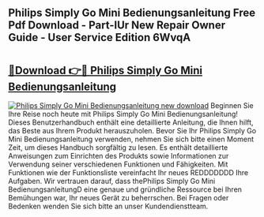 ## Philips Simply Go Mini Bedienungsanleitung Free Pdf Download - Part-IUr New Repair Owner Guide - User Service Edition 6WvqA

# <h2><a href="http://df44gyp.blite.top/?on=Philips+Simply+Go+Mini+Bedienungsanleitung">🔗Download 👉🔴 Philips Simply Go Mini Bedienungsanleitung</a></h2>

[![Philips Simply Go Mini Bedienungsanleitung new download](https://i.imgur.com/lujVjoI.png)](http://df44gyp.blite.top/?on=Philips+Simply+Go+Mini+Bedienungsanleitung)
Beginnen Sie Ihre Reise noch heute mit Philips Simply Go Mini Bedienungsanleitung! Dieses Benutzerhandbuch enthält eine detaillierte Anleitung, die Ihnen hilft, das Beste aus Ihrem Produkt herauszuholen. Bevor Sie Ihr Philips Simply Go Mini Bedienungsanleitung verwenden, nehmen Sie sich bitte einen Moment Zeit, um dieses Handbuch sorgfältig zu lesen. Es enthält detaillierte Anweisungen zum Einrichten des Produkts sowie Informationen zur Verwendung seiner verschiedenen Funktionen und Fähigkeiten. Mit Funktionen wie der Funktionsliste vereinfacht Ihr neues REDDDDDDD Ihre Aufgaben. Wir vertrauen darauf, dass thePhilips Simply Go Mini BedienungsanleitungD eine genaue und gründliche Ressource bei Ihren Bemühungen war, Ihr neues Gerät zu beherrschen. Bei Fragen oder Bedenken wenden Sie sich bitte an unser Kundendienstteam.
